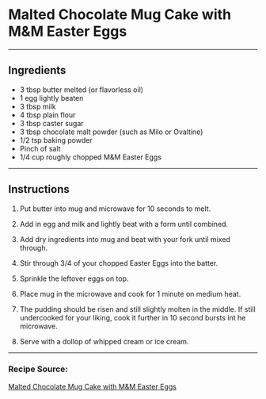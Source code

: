 # Malted Chocolate Mug Cake with M&M Easter Eggs

---

## Ingredients

- 3 tbsp butter melted (or flavorless oil)
- 1 egg lightly beaten
- 3 tbsp milk
- 4 tbsp plain flour
- 3 tbsp caster sugar
- 3 tbsp chocolate malt powder (such as Milo or Ovaltine)
- 1/2 tsp baking powder
- Pinch of salt
- 1/4 cup roughly chopped M&M Easter Eggs

---

## Instructions

1. Put butter into mug and microwave for 10 seconds to melt. 

2. Add in egg and milk and lightly beat with a form until combined. 

3. Add dry ingredients into mug and beat with your fork until mixed through. 

4. Stir through 3/4 of your chopped Easter Eggs into the batter. 

5. Sprinkle the leftover eggs on top. 

6. Place mug in the microwave and cook for 1 minute on medium heat. 

7. The pudding should be risen and still slightly molten in the middle. If still undercooked for your liking, cook it further in 10 second bursts int he microwave. 

8. Serve with a dollop of whipped cream or ice cream.

---

### Recipe Source:
[Malted Chocolate Mug Cake with M&M Easter Eggs](https://loveswah.com/2017/04/malted-chocolate-mug-cake-mm-easter-eggs/)
